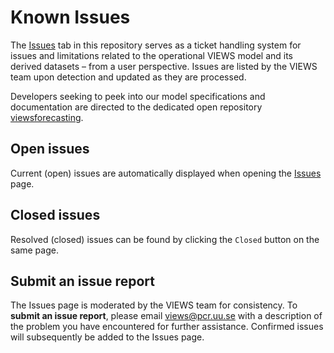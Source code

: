 # Known Issues

The [Issues](https://github.com/prio-data/views_outreach/issues) tab in this repository serves as a ticket handling system for issues and limitations related to the operational VIEWS model and its derived datasets – from a user perspective. Issues are listed by the VIEWS team upon detection and updated as they are processed. 

Developers seeking to peek into our model specifications and documentation are directed to the dedicated open repository [viewsforecasting](https://github.com/prio-data/viewsforecasting). 

## Open issues

Current (open) issues are automatically displayed when opening the [Issues](https://github.com/prio-data/views_outreach/issues) page.

## Closed issues

Resolved (closed) issues can be found by clicking the `Closed` button on the same page. 

## Submit an issue report

The Issues page is moderated by the VIEWS team for consistency. To **submit an issue report**, please email [views@pcr.uu.se](mailto:views@pcr.uu.se) with a description of the problem you have encountered for further assistance. Confirmed issues will subsequently be added to the Issues page.   

